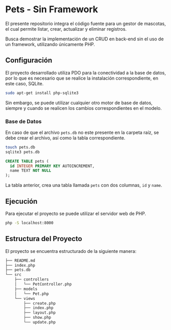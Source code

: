 # Pets - Sin Framework

El presente repositorio integra el código fuente para un gestor de mascotas, el cual permite listar, crear, actualizar y eliminar registros.

Busca demostrar la implementación de un CRUD en back-end sin el uso de un framework, utilizando únicamente PHP.

## Configuración

El proyecto desarrollado utiliza PDO para la conectividad a la base de datos, por lo que es necesario que se realice la instalación correspondiente, en este caso, SQLite.

```bash
sudo apt-get install php-sqlite3
```

Sin embargo, se puede utilizar cualquier otro motor de base de datos, siempre y cuando se realicen los cambios correspondientes en el modelo.

### Base de Datos

En caso de que el archivo `pets.db` no este presente en la carpeta raíz, se debe crear el archivo, así como la tabla correspondiente.

```bash
touch pets.db
sqlite3 pets.db
```

```sql
CREATE TABLE pets (
  id INTEGER PRIMARY KEY AUTOINCREMENT,
  name TEXT NOT NULL
);
```

La tabla anterior, crea una tabla llamada `pets` con dos columnas, `id` y `name`.

## Ejecución

Para ejecutar el proyecto se puede utilizar el servidor web de PHP.

```bash
php -S localhost:8000
```

## Estructura del Proyecto

El proyecto se encuentra estructurado de la siguiente manera:

```bash
├── README.md
├── index.php
├── pets.db
└── src
    ├── controllers
    │   └── PetController.php
    ├── models
    │   └── Pet.php
    └── views
        ├── create.php
        ├── index.php
        ├── layout.php
        ├── show.php
        └── update.php
```
